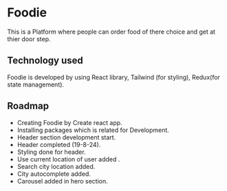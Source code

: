 # Foodie

This is a Platform where people can order food of there choice and get at thier door step.

## Technology used

Foodie is developed by using  React library, Tailwind (for styling), Redux(for state management).

## Roadmap
- Creating Foodie by Create react app.
- Installing packages which is related for Development.
- Header section development start.
- Header completed (19-8-24).
- Styling done for header.
- Use current location of user added .
- Search city location added.
- City autocomplete added.
- Carousel added in hero section.


